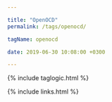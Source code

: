 ```yaml
---

title: "OpenOCD"
permalink: /tags/openocd/

tagName: openocd

date: 2019-06-30 10:08:00 +0300

---
```

{% include taglogic.html %}

{% include links.html %}
